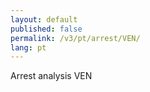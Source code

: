 ```yaml
---
layout: default
published: false
permalink: /v3/pt/arrest/VEN/
lang: pt
---
```


Arrest analysis VEN
